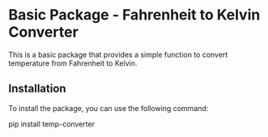 # Basic Package - Fahrenheit to Kelvin Converter

This is a basic package that provides a simple function to convert temperature from Fahrenheit to Kelvin.

## Installation

To install the package, you can use the following command:

pip install temp-converter